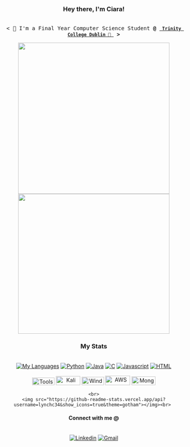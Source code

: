 <h3 align="center">Hey there, I'm Ciara!</h3>
<p align="center"><br>
  <samp>
    < </b> 🤖 I'm a Final Year Computer Science Student <b>@</b> <a href="https://www.tcd.ie/"><b><code> Trinity College Dublin 🤟 </code></b></a> <b> > </b>
  </samp>
</p>
<p align="center">
  <img src="https://user-images.githubusercontent.com/61195644/179372622-3fb55929-b5e1-469f-9aa9-333d9e011df0.gif" width="400" />
  <img src="https://user-images.githubusercontent.com/61195644/179372868-600591e4-4342-42e1-9829-3b4fa5194953.gif" width="400" height="370" /> 
</p>
<stats align="center">
  <h3 align="center">My Stats</h3>
  <p align="center">
    <br>
      <a href="https://github.com/lynchc34?tab=repositories" target="_blank"><img alt="My Languages" src="https://img.shields.io/badge/-code-000000?style=flat-square&logo=Plex&logoColor=white"></a>
      <a href="https://github.com/lynchc34?tab=repositories&language=python" target="_blank"><img alt="Python" src="https://img.shields.io/badge/-Python-3572A5?style=flat-square&logo=Python&logoColor=white"></a>
      <a href="https://github.com/lynchc34?tab=repositories&language=java" target="_blank"><img alt="Java" src="https://img.shields.io/badge/-Java-lightgreye"></a>
      <a href="https://github.com/lynchc34?tab=repositories&language=C" target="_blank"><img alt="C" src="https://img.shields.io/badge/-C-red"></a>
      <a href="https://github.com/lynchc34?tab=repositories&language=javascript" target="_blank"><img alt="Javascript" src="https://img.shields.io/badge/-Javascript-f1e05a?style=flat-square&logo=Javascript&logoColor=white"></a>
      <a href="https://github.com/lynchc34?tab=repositories&language=html" target="_blank"><img alt="HTML" src="https://img.shields.io/badge/-HTML-E34F26?style=flat-square&logo=HTML5&logoColor=white"></a>
  <br>
    
  <br>
  <img alt="Tools" width="59px" height="20" src="https://img.shields.io/badge/-tools-000000?style=flat-square&logo=Plex&logoColor=white">
  <img alt="Kali" width="64px" height="24" src="https://img.shields.io/badge/Kali_Linux-557C94?style=for-the-badge&logo=kali-linux&logoColor=white">
  <img alt="Windows" width="59px" height="22" src="https://img.shields.io/badge/Windows-0078D6?style=for-the-badge&logo=windows&logoColor=white">
  <img alt="AWS" width="66px" height="25" src="https://img.shields.io/badge/Amazon_AWS-FF9900?style=for-the-badge&logo=amazonaws&logoColor=white">
  <img alt="MongoDB" width="63px" height="23" src="https://img.shields.io/badge/MongoDB-4EA94B?style=for-the-badge&logo=mongodb&logoColor=white"><br>

    <br>
    <img src="https://github-readme-stats.vercel.app/api?username=lynchc34&show_icons=true&theme=gotham"></img><br> 

<h4 align="center">Connect with me @</h4>
<p align="center">
  <br>
   <a href="https://www.linkedin.com/in/ciara-lynch-69812119a/" target="_blank"><img alt="Linkedin" src="https://img.shields.io/badge/linkedin%20-           %230077B5.svg?&style=for-the-badge&logo=linkedin&logoColor=white"></a>
   <a href="mailto:clynch0093@gmail.com" target="_blank"><img alt="Gmail" src="https://img.shields.io/badge/gmail-D14836?&style=for-the- badge&logo=gmail&logoColor=white"></a><br>
</p>

